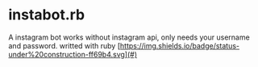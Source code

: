 # instabot.rb
A instagram bot works without instagram api, only needs your username and password. writted with ruby
[https://img.shields.io/badge/status-under%20construction-ff69b4.svg](#)
